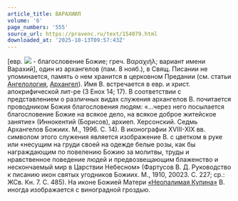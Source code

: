 ```yaml
---
article_title: ВАРАХИИЛ
volume: '6'
page_numbers: '555'
source_url: https://pravenc.ru/text/154079.html
downloaded_at: '2025-10-13T09:57:43Z'
---
```


[евр. ![](<https://pravenc.ru/char/2712331/laykrb /image.png>) - благословение Божие; греч. Βαραχιήλ; вариант имени Варахий], один из архангелов (пам. 8 нояб.), в Свящ. Писании не упоминается, память о нем хранится в церковном Предании (см. статьи [Ангелология](https://pravenc.ru/text/Ангелология.html), [Архангел](https://pravenc.ru/text/Архангел.html)). Имя В. встречается в евр. и христ. апокрифической лит-ре (3 Енох 14; 17). В соответствии с представлением о различных видах служения архангелов В. почитается проводником Божия благословения людям: «...через него посылается благословение Божие на всякое дело, на всякое доброе житейское занятие» (Иннокентий (Борисов), архиеп. Херсонский. Седмь Архангелов Божиих. М., 1996. С. 14). В иконографии XVIII-XIX вв. символом этого служения является изображение В. с цветком в руке или «несущим на груди своей на одежде белые розы, как бы награждающим по повелению Божию за молитвы, труды и нравственное поведение людей и предвозвещающим блаженство и нескончаемый мир в Царствии Небесном» (Фартусов В. Д. Руководство к писанию икон святых угодников Божиих. М., 1910, 20023. 
С. 227; ср.: ЖСв. Кн. 7. С. 485). На иконе Божией Матери [«Неопалимая Купина»](<https://pravenc.ru/text/ Неопалимая Купина .html>) В. иногда изображается с виноградной гроздью.
